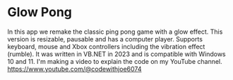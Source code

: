 # Glow Pong

In this app we remake the classic ping pong game with a glow effect.
This version is resizable, pausable and has a computer player.
Supports keyboard, mouse and Xbox controllers including the vibration effect (rumble).
It was written in VB.NET in 2023 and is compatible with Windows 10 and 11.
I'm making a video to explain the code on my YouTube channel.
https://www.youtube.com/@codewithjoe6074


